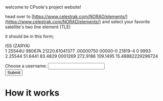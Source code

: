 welcome to CPoole's project website!

head over to [https://www.celestrak.com/NORAD/elements/](https://www.celestrak.com/NORAD/elements/) and select your favorite satellite's two line element (TLE)

it should be in this form;

ISS (ZARYA)             
1 25544U 98067A   21220.61041377  .00000750  00000-0  21819-4 0  9993  
2 25544  51.6441  83.4829 0001269 272.9186 109.1495 15.48882229296724

<!---
<input type="text" id="tle" name="tle"/>
--->

<!---
<p>Click the button to display a dialog box which will ask for your TLE.</p>
--->

<form>
  <div>
    <label for="tle">Choose a username: </label>
    <input type="text" id="tle" name="name">
  </div>
  <div>
    <button onclick="myFunction()">Submit</button>
  </div>
</form>

<p id="demo"></p>

<script>
function myFunction() {
  //var tle = window.prompt("Paste your TLE: ");
  tle = tle.value
  const myArrLines = tle.split("\n");
  satelliteName = myArrLines[0];
  //catalogNum = myArr[];
  //classification = myArr[];
  window.alert("Your TLE is " + tle + "\n" + "it's name is " + satelliteName);
}
</script>

# How it works
